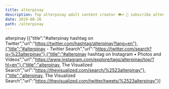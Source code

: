 ```yaml
---
title: alterpinay
description: Top alterpinay adult content creator 👁♐️ 👑 subscribe alterpinay to my porn site below IG alterpinay
date: 2019-08-26
path: /alterpinay
---
```


alterpinay
[{"title":"#alterpinay hashtag on Twitter","url":"https://twitter.com/hashtag/alterpinay?lang=en"},{"title":"#alterpinay - Twitter Search","url":"https://twitter.com/search?q=%23alterpinay"},{"title":"#alterpinay hashtag on Instagram • Photos and Videos","url":"https://www.instagram.com/explore/tags/alterpinay/top/?hl=en"},{"title":"alterpinay, The Visualized Search","url":"https://thevisualized.com/search/%2523alterpinay"},{"title":"alterpinay, The Visualized Search","url":"https://thevisualized.com/twitter/tweets/%2523alterpinay"}]

